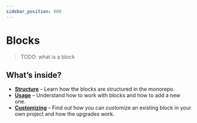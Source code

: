 ```yaml
---
sidebar_position: 000
---
```


# Blocks

> TODO: what is a block

## What’s inside?
- **[Structure](./structure.md)** – Learn how the blocks are structured in the monorepo.
- **[Usage](./usage.md)** – Understand how to work with blocks and how to add a new one.
- **[Customizing](./customizing.md)** – Find out how you can customize an existing block in your own project and how the upgrades work.
